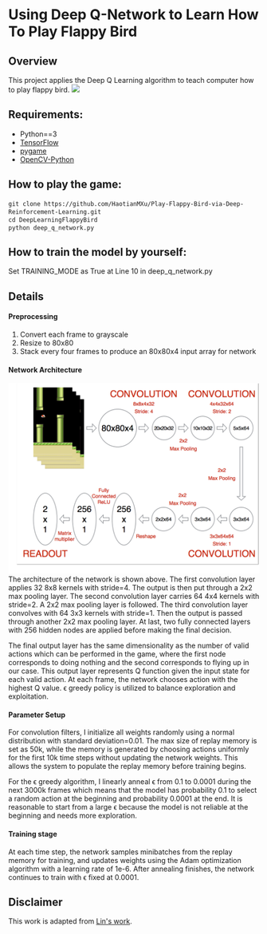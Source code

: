 # Using Deep Q-Network to Learn How To Play Flappy Bird

## Overview
This project applies the Deep Q Learning algorithm to teach computer how to play flappy bird.
<img src="./images/flappy_bird_demp.gif" width="200">

## Requirements:
* Python==3
* [TensorFlow](https://www.tensorflow.org/install/)
* [pygame](http://www.pygame.org/wiki/GettingStarted#Pygame)
* [OpenCV-Python](https://www.pyimagesearch.com/2016/10/24/ubuntu-16-04-how-to-install-opencv/)


## How to play the game:
```
git clone https://github.com/HaotianMXu/Play-Flappy-Bird-via-Deep-Reinforcement-Learning.git
cd DeepLearningFlappyBird
python deep_q_network.py
```
## How to train the model by yourself:
Set TRAINING_MODE as True at Line 10 in deep_q_network.py

## Details
#### Preprocessing
1. Convert each frame to grayscale
2. Resize to 80x80
3. Stack every four frames to produce an 80x80x4 input array for network
#### Network Architecture
<img src="./images/network.png">
The architecture of the network is shown above. The first convolution layer applies 32 8x8 kernels with stride=4. The output is then put through a 2x2 max pooling layer. The second convolution layer carries 64 4x4 kernels with stride=2. A 2x2 max pooling layer is followed. The third convolution layer convolves with 64 3x3 kernels with stride=1. Then the output is passed through another 2x2 max pooling layer. At last, two fully connected layers with 256 hidden nodes are applied before making the final decision.

The final output layer has the same dimensionality as the number of valid actions which can be performed in the game, where the first node corresponds to doing nothing and the second corresponds to flying up in our case. This output layer represents Q function given the input state for each valid action. At each frame, the network chooses action with the highest Q value. ϵ greedy policy is utilized to balance exploration and exploitation.
#### Parameter Setup
For convolution filters, I initialize all weights randomly using a normal distribution with standard deviation=0.01. The max size of replay memory is set as 50k, while the memory is generated by choosing actions uniformly for the first 10k time steps without updating the network weights. This allows the system to populate the replay memory before training begins.

For the ϵ greedy algorithm, I linearly anneal ϵ from 0.1 to 0.0001 during the next 3000k frames which means that the model has probability 0.1 to select a random action at the beginning and probability 0.0001 at the end. It is reasonable to start from a large ϵ because the model is not reliable at the beginning and needs more exploration.
#### Training stage
At each time step, the network samples minibatches from the replay memory for training, and updates weights using the Adam optimization algorithm with a learning rate of 1e-6. After annealing finishes, the network continues to train with ϵ fixed at 0.0001.

## Disclaimer
This work is adapted from [Lin's work](https://github.com/yenchenlin/DeepLearningFlappyBird).

